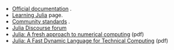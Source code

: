 - [Official documentation](https://docs.julialang.org/en/latest) .
- [Learning Julia](https://julialang.org/learning) page.
- [Community standards](https://julialang.org/community/standards) .
- [Julia Discourse forum](https://discourse.julialang.org/)
- [Julia: A fresh approach to numerical
  computing](https://arxiv.org/pdf/1411.1607v4.pdf) (pdf)
- [Julia: A Fast Dynamic Language for Technical
  Computing](https://arxiv.org/pdf/1209.5145v1.pdf) (pdf)
